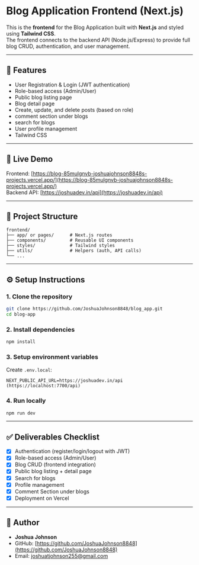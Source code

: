 # Blog Application Frontend (Next.js)

This is the **frontend** for the Blog Application built with **Next.js** and styled using **Tailwind CSS**.  
The frontend connects to the backend API (Node.js/Express) to provide full blog CRUD, authentication, and user management.

---

## 🚀 Features
- User Registration & Login (JWT authentication)
- Role-based access (Admin/User)
- Public blog listing page
- Blog detail page
- Create, update, and delete posts (based on role)
- comment section under blogs
- search for blogs
- User profile management
- Tailwind CSS

---

## 🔗 Live Demo
Frontend: [https://blog-85mulgnvb-joshuajohnson8848s-projects.vercel.app/](https://blog-85mulgnvb-joshuajohnson8848s-projects.vercel.app/)  
Backend API: [https://joshuadev.in/api](https://joshuadev.in/api)  

---

## 📂 Project Structure
```
frontend/
├── app/ or pages/      # Next.js routes
├── components/         # Reusable UI components
├── styles/             # Tailwind styles
├── utils/              # Helpers (auth, API calls)
└── ...
```

---

## ⚙️ Setup Instructions

### 1. Clone the repository
```bash
git clone https://github.com/JoshuaJohnson8848/blog_app.git
cd blog-app
```

### 2. Install dependencies
```bash
npm install
```

### 3. Setup environment variables
Create `.env.local`:
```
NEXT_PUBLIC_API_URL=https://joshuadev.in/api (https://localhost:7700/api)
```

### 4. Run locally
```bash
npm run dev
```

---

## ✅ Deliverables Checklist
- [x] Authentication (register/login/logout with JWT)  
- [x] Role-based access (Admin/User)  
- [x] Blog CRUD (frontend integration)  
- [x] Public blog listing + detail page  
- [x] Search for blogs  
- [x] Profile management  
- [x] Comment Section under blogs
- [x] Deployment on Vercel  

---

## 👤 Author
- **Joshua Johnson**  
- GitHub: [https://github.com/JoshuaJohnson8848](https://github.com/JoshuaJohnson8848)  
- Email: joshuatjohnson255@gmail.com

